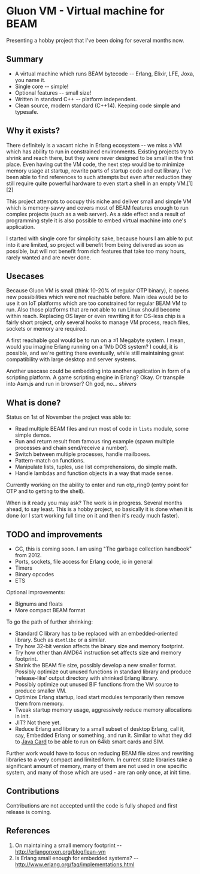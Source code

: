 # Gluon VM - Virtual machine for BEAM

Presenting a hobby project that I've been doing for several months now.

## Summary

*  A virtual machine which runs BEAM bytecode -- Erlang, Elixir, LFE, Joxa, you name it.
*  Single core -- simple!
*  Optional features -- small size!
*  Written in standard C++ -- platform independent.
*  Clean source, modern standard (C++14). Keeping code simple and typesafe.

## Why it exists?

There definitely is a vacant niche in Erlang ecosystem -- we miss a VM which has ability to run in constrained environments. Existing projects try to shrink and reach there, but they were never designed to be small in the first place. Even having cut the VM code, the next step would be to minimize memory usage at startup, rewrite parts of startup code and cut library. I've been able to find references to such attempts but even after reduction they still require quite powerful hardware to even start a shell in an empty VM.[1][2]

This project attempts to occupy this niche and deliver small and simple VM which is memory-savvy and covers most of BEAM features enough to run complex projects (such as a web server). As a side effect and a result of programming style it is also possible to embed virtual machine into one's application.

I started with single core for simplicity sake, because hours I am able to put into it are limited, so project will benefit from being delivered as soon as possible, but will not benefit from rich features that take too many hours, rarely wanted and are never done.

## Usecases

Because Gluon VM is small (think 10-20% of regular OTP binary), it opens new possibilities which were not reachable before. Main idea would be to use it on IoT platforms which are too constrained for regular BEAM VM to run. Also those platforms that are not able to run Linux should become within reach. Replacing OS layer or even rewriting it for OS-less chip is a fairly short project, only several hooks to manage VM process, reach files, sockets or memory are required.

A first reachable goal would be to run on a ≤1 Megabyte system. I mean, would you imagine Erlang running on a 1Mb DOS system? I could, it is possible, and we're getting there eventually, while still maintaining great compatibility with large desktop and server systems.

Another usecase could be embedding into another application in form of a scripting platform. A game scripting engine in Erlang? Okay. Or transpile into Asm.js and run in browser? Oh god, no... *shivers*

## What is done?

Status on 1st of November the project was able to:
* Read multiple BEAM files and run most of code in `lists` module, some simple demos.
* Run and return result from famous ring example (spawn multiple processes and chain send/receive a number).
* Switch between multiple processes, handle mailboxes.
* Pattern-match on functions.
* Manipulate lists, tuples, use list comprehensions, do simple math.
* Handle lambdas and function objects in a way that made sense.

Currently working on the ability to enter and run otp_ring0 (entry point for OTP and to getting to the shell).

When is it ready you may ask? The work is in progress. Several months ahead, to say least. This is a hobby project, so basically it is done when it is done (or I start working full time on it and then it's ready much faster). 

## TODO and improvements

* GC, this is coming soon. I am using "The garbage collection handbook" from 2012.
* Ports, sockets, file access for Erlang code, io in general
* Timers
* Binary opcodes
* ETS

Optional improvements:
* Bignums and floats
* More compact BEAM format

To go the path of further shrinking:
* Standard C library has to be replaced with an embedded-oriented library. Such as `dietlibc` or a similar. 
* Try how 32-bit version affects the binary size and memory footprint.
* Try how other than AMD64 instruction set affects size and memory footprint.
* Shrink the BEAM file size, possibly develop a new smaller format. Possibly optimize out unused functions in standard library and produce 'release-like' output directory with shrinked Erlang library.
* Possibly optimize out unused BIF functions from the VM source to produce smaller VM.
* Optimize Erlang startup, load start modules temporarily then remove them from memory.
* Tweak startup memory usage, aggressively reduce memory allocations in init.
* JIT? Not there yet.
* Reduce Erlang and library to a small subset of desktop Erlang, call it, say, Embedded Erlang or something, and run it. Similar to what they did to [Java Card](https://en.wikipedia.org/wiki/Java_Card) to be able to run on 64kb smart cards and SIM.

Further work would have to focus on reducing BEAM file sizes and rewriting libraries to a very compact and limited form. In current state libraries take a significant amount of memory, many of them are not used in one specific system, and many of those which are used - are ran only once, at init time.

## Contributions

Contributions are not accepted until the code is fully shaped and first release is coming.

## References

1. On maintaining a small memory footprint -- http://erlangonxen.org/blog/lean-vm
2. Is Erlang small enough for embedded systems? -- http://www.erlang.org/faq/implementations.html
